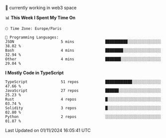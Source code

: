 🔭 currently working in web3 space

<!--START_SECTION:waka-->
📊 **This Week I Spent My Time On** 

```text
🕑︎ Time Zone: Europe/Paris

💬 Programming Languages: 
JSON                     5 mins              ██████████░░░░░░░░░░░░░░░   38.02 % 
Bash                     4 mins              ████████░░░░░░░░░░░░░░░░░   32.94 % 
Other                    4 mins              ███████░░░░░░░░░░░░░░░░░░   29.04 % 
```

**I Mostly Code in TypeScript** 

```text
TypeScript               51 repos            ████████████░░░░░░░░░░░░░   47.66 % 
JavaScript               27 repos            ██████░░░░░░░░░░░░░░░░░░░   25.23 % 
Rust                     4 repos             █░░░░░░░░░░░░░░░░░░░░░░░░   03.74 % 
Solidity                 3 repos             █░░░░░░░░░░░░░░░░░░░░░░░░   02.80 % 
Python                   2 repos             ░░░░░░░░░░░░░░░░░░░░░░░░░   01.87 % 
```




 Last Updated on 01/11/2024 16:05:41 UTC
<!--END_SECTION:waka-->
